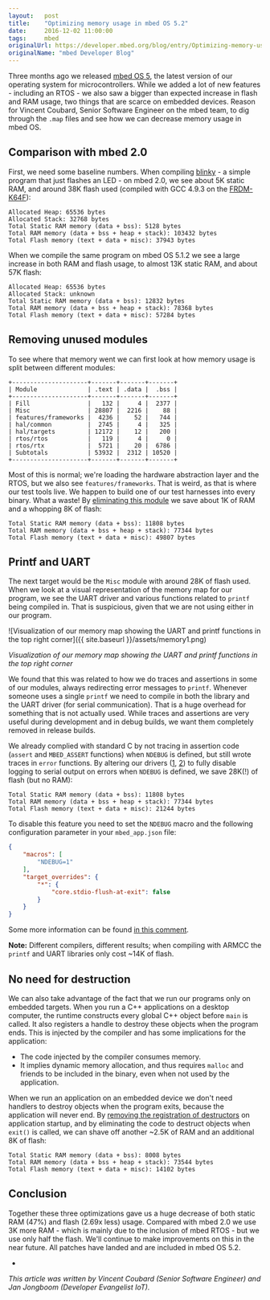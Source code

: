 ```yaml
---
layout:   post
title:    "Optimizing memory usage in mbed OS 5.2"
date:     2016-12-02 11:00:00
tags:     mbed
originalUrl: https://developer.mbed.org/blog/entry/Optimizing-memory-usage-in-mbed-OS-52/
originalName: "mbed Developer Blog"
---
```


Three months ago we released [mbed OS 5](https://developer.mbed.org/blog/entry/Introducing-mbed-OS-5/), the latest version of our operating system for microcontrollers. While we added a lot of new features - including an RTOS - we also saw a bigger than expected increase in flash and RAM usage, two things that are scarce on embedded devices. Reason for Vincent Coubard, Senior Software Engineer on the mbed team, to dig through the `.map` files and see how we can decrease memory usage in mbed OS.

<!--more-->

## Comparison with mbed 2.0

First, we need some baseline numbers. When compiling [blinky](https://docs.mbed.com/docs/mbed-os-handbook/en/5.2/getting_started/blinky_compiler/) - a simple program that just flashes an LED - on mbed 2.0, we see about 5K static RAM, and around 38K flash used (compiled with GCC 4.9.3 on the [FRDM-K64F](https://developer.mbed.org/platforms/FRDM-K64F/)):

```
Allocated Heap: 65536 bytes
Allocated Stack: 32768 bytes
Total Static RAM memory (data + bss): 5128 bytes
Total RAM memory (data + bss + heap + stack): 103432 bytes
Total Flash memory (text + data + misc): 37943 bytes
```

When we compile the same program on mbed OS 5.1.2 we see a large increase in both RAM and flash usage, to almost 13K static RAM, and about 57K flash:

```
Allocated Heap: 65536 bytes
Allocated Stack: unknown
Total Static RAM memory (data + bss): 12832 bytes
Total RAM memory (data + bss + heap + stack): 78368 bytes
Total Flash memory (text + data + misc): 57284 bytes
```

## Removing unused modules

To see where that memory went we can first look at how memory usage is split between different modules:

```
+---------------------+-------+-------+-------+
| Module              | .text | .data |  .bss |
+---------------------+-------+-------+-------+
| Fill                |   132 |     4 |  2377 |
| Misc                | 28807 |  2216 |    88 |
| features/frameworks |  4236 |    52 |   744 |
| hal/common          |  2745 |     4 |   325 |
| hal/targets         | 12172 |    12 |   200 |
| rtos/rtos           |   119 |     4 |     0 |
| rtos/rtx            |  5721 |    20 |  6786 |
| Subtotals           | 53932 |  2312 | 10520 |
+---------------------+-------+-------+-------+
```

Most of this is normal; we're loading the hardware abstraction layer and the RTOS, but we also see `features/frameworks`. That is weird, as that is where our test tools live. We happen to build one of our test harnesses into every binary. What a waste! By [eliminating this module](https://github.com/ARMmbed/mbed-os/pull/2559) we save about 1K of RAM and a whopping 8K of flash:

```
Total Static RAM memory (data + bss): 11808 bytes
Total RAM memory (data + bss + heap + stack): 77344 bytes
Total Flash memory (text + data + misc): 49807 bytes
```

## Printf and UART

The next target would be the `Misc` module with around 28K of flash used. When we look at a visual representation of the memory map for our program, we see the UART driver and various functions related to `printf` being compiled in. That is suspicious, given that we are not using either in our program.

![Visualization of our memory map showing the UART and printf functions in the top right corner]({{ site.baseurl }}/assets/memory1.png)

*Visualization of our memory map showing the UART and printf functions in the top right corner*

We found that this was related to how we do traces and assertions in some of our modules, always redirecting error messages to `printf`. Whenever someone uses a single `printf` we need to compile in both the library and the UART driver (for serial communication). That is a huge overhead for something that is not actually used. While traces and assertions are very useful during development and in debug builds, we want them completely removed in release builds.

We already complied with standard C by not tracing in assertion code (`assert` and `MBED_ASSERT` functions) when `NDEBUG` is defined, but still wrote traces in `error` functions. By altering our drivers ([1](https://github.com/ARMmbed/mbed-os/pull/2715), [2](https://github.com/ARMmbed/mbed-os/pull/2741)) to fully disable logging to serial output on errors when `NDEBUG` is defined, we save 28K(!) of flash (but no RAM):

```
Total Static RAM memory (data + bss): 11808 bytes
Total RAM memory (data + bss + heap + stack): 77344 bytes
Total Flash memory (text + data + misc): 21244 bytes
```

To disable this feature you need to set the `NDEBUG` macro and the following configuration parameter in your `mbed_app.json` file:

```json
{
    "macros": [
        "NDEBUG=1"
    ],
    "target_overrides": {
        "*": {
            "core.stdio-flush-at-exit": false
        }
    }
}
```

Some more information can be found [in this comment](https://github.com/ARMmbed/mbed-os/issues/2635#issuecomment-248404271).

**Note:** Different compilers, different results; when compiling with ARMCC the ``printf`` and UART libraries only cost ~14K of flash.

## No need for destruction

We can also take advantage of the fact that we run our programs only on embedded targets. When you run a C++ applications on a desktop computer, the runtime constructs every global C++ object before `main` is called. It also registers a handle to destroy these objects when the program ends. This is injected by the compiler and has some implications for the application:

* The code injected by the compiler consumes memory.
* It implies dynamic memory allocation, and thus requires `malloc` and friends to be included in the binary, even when not used by the application.

When we run an application on an embedded device we don't need handlers to destroy objects when the program exits, because the application will never end. By [removing the registration of destructors](https://github.com/ARMmbed/mbed-os/pull/2745) on application startup, and by eliminating the code to destruct objects when `exit()` is called, we can shave off another ~2.5K of RAM and an additional 8K of flash:

```
Total Static RAM memory (data + bss): 8008 bytes
Total RAM memory (data + bss + heap + stack): 73544 bytes
Total Flash memory (text + data + misc): 14102 bytes
```

## Conclusion

Together these three optimizations gave us a huge decrease of both static RAM (47%) and flash (2.69x less) usage. Compared with mbed 2.0 we use 3K more RAM - which is mainly due to the inclusion of mbed RTOS - but we use only half the flash. We'll continue to make improvements on this in the near future. All patches have landed and are included in mbed OS 5.2.

-
*This article was written by Vincent Coubard (Senior Software Engineer) and Jan Jongboom (Developer Evangelist IoT).*

